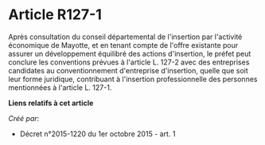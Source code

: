# Article R127-1

Après consultation du conseil départemental de l'insertion par l'activité économique de Mayotte, et en tenant compte de
l'offre existante pour assurer un développement équilibré des actions d'insertion, le préfet peut conclure les conventions
prévues à l'article L. 127-2 avec des entreprises candidates au conventionnement d'entreprise d'insertion, quelle que soit
leur forme juridique, contribuant à l'insertion professionnelle des personnes mentionnées à l'article L. 127-1.

**Liens relatifs à cet article**

_Créé par_:

  - Décret n°2015-1220 du 1er octobre 2015 - art. 1
